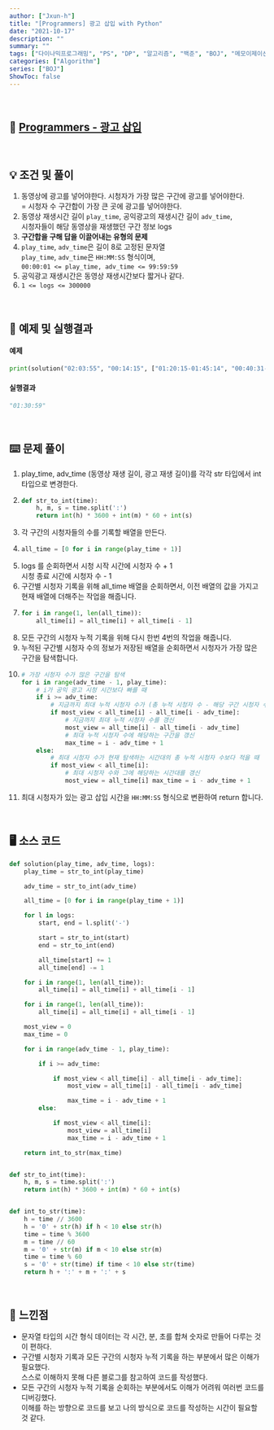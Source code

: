 ```yaml
---
author: ["Jxun-h"]
title: "[Programmers] 광고 삽입 with Python"
date: "2021-10-17"
description: ""
summary: ""
tags: ["다이나믹프로그래밍", "PS", "DP", "알고리즘", "백준", "BOJ", "메모이제이션"]
categories: ["Algorithm"]
series: ["BOJ"]
ShowToc: false
---
```


<br>

## 📌 <a href="https://programmers.co.kr/learn/courses/30/lessons/72414" target="_blank">Programmers - 광고 삽입</a>

<br>

## 💡 조건 및 풀이

1.  동영상에 광고를 넣어야한다. 시청자가 가장 많은 구간에 광고를 넣어야한다.  
    \= 시청자 수 구간합이 가장 큰 곳에 광고를 넣어야한다.
2.  동영상 재생시간 길이 `play_time`, 공익광고의 재생시간 길이 `adv_time`,  
    시청자들이 해당 동영상을 재생했던 구간 정보 logs
3.  **구간합을 구해 답을 이끌어내는 유형의 문제**
4.  `play_time`, `adv_time`은 길이 8로 고정된 문자열  
    `play_time`, `adv_time`은 `HH:MM:SS` 형식이며,  
    `00:00:01 <= play_time, adv_time <= 99:59:59`
5.  공익광고 재생시간은 동영상 재생시간보다 짧거나 같다.
6.  `1 <= logs <= 300000`

<br>

## 🔖 예제 및 실행결과

#### 예제

```python
print(solution("02:03:55", "00:14:15", ["01:20:15-01:45:14", "00:40:31-01:00:00", "00:25:50-00:48:29", "01:30:59-01:53:29", "01:37:44-02:02:30"]))
```

#### 실행결과

```python
"01:30:59"
```

<br>

## ⌨️ 문제 풀이

1.  play\_time, adv\_time (동영상 재생 길이, 광고 재생 길이)를 각각 str 타입에서 int 타입으로 변경한다.
2.  ```python
    def str_to_int(time): 
        h, m, s = time.split(':') 
        return int(h) * 3600 + int(m) * 60 + int(s)
    ```
3.  각 구간의 시청자들의 수를 기록할 배열을 만든다.
4.  ```python
    all_time = [0 for i in range(play_time + 1)]
    ```
5.  logs 를 순회하면서 시청 시작 시간에 시청자 수 + 1  
    시청 종료 시간에 시청자 수 - 1
6.  구간별 시청자 기록을 위해 all\_time 배열을 순회하면서, 이전 배열의 값을 가지고 현재 배열에 더해주는 작업을 해줍니다.
7.  ```python
    for i in range(1, len(all_time)): 
        all_time[i] = all_time[i] + all_time[i - 1]
    ```
8.  모든 구간의 시청자 누적 기록을 위해 다시 한번 4번의 작업을 해줍니다.
9.  누적된 구간별 시청자 수의 정보가 저장된 배열을 순회하면서 시청자가 가장 많은 구간을 탐색합니다.
10.   
    ```python
    # 가장 시청자 수가 많은 구간을 탐색 
    for i in range(adv_time - 1, play_time): 
        # i가 공익 광고 시청 시간보다 빠를 때 
        if i >= adv_time: 
            # 지금까지 최대 누적 시청자 수가 (총 누적 시청자 수 - 해당 구간 시청자 수) 보다 작으면? 
            if most_view < all_time[i] - all_time[i - adv_time]: 
                # 지금까지 최대 누적 시청자 수를 갱신 
                most_view = all_time[i] - all_time[i - adv_time] 
                # 최대 누적 시청자 수에 해당하는 구간을 갱신 
                max_time = i - adv_time + 1 
        else: 
            # 최대 시청자 수가 현재 탐색하는 시간대의 총 누적 시청자 수보다 적을 때 
            if most_view < all_time[i]: 
                # 최대 시청자 수와 그에 해당하는 시간대를 갱신 
                most_view = all_time[i] max_time = i - adv_time + 1
    ```
11.  최대 시청자가 있는 광고 삽입 시간을 `HH:MM:SS` 형식으로 변환하여 return 합니다.

<br>

## 🖥 소스 코드

```python
def solution(play_time, adv_time, logs):
    play_time = str_to_int(play_time)

    adv_time = str_to_int(adv_time)

    all_time = [0 for i in range(play_time + 1)]

    for l in logs:
        start, end = l.split('-')

        start = str_to_int(start)
        end = str_to_int(end)

        all_time[start] += 1
        all_time[end] -= 1

    for i in range(1, len(all_time)):
        all_time[i] = all_time[i] + all_time[i - 1]

    for i in range(1, len(all_time)):
        all_time[i] = all_time[i] + all_time[i - 1]

    most_view = 0
    max_time = 0

    for i in range(adv_time - 1, play_time):

        if i >= adv_time:

            if most_view < all_time[i] - all_time[i - adv_time]:
                most_view = all_time[i] - all_time[i - adv_time]

                max_time = i - adv_time + 1
        else:

            if most_view < all_time[i]:
                most_view = all_time[i]
                max_time = i - adv_time + 1

    return int_to_str(max_time)


def str_to_int(time):
    h, m, s = time.split(':')
    return int(h) * 3600 + int(m) * 60 + int(s)


def int_to_str(time):
    h = time // 3600
    h = '0' + str(h) if h < 10 else str(h)
    time = time % 3600
    m = time // 60
    m = '0' + str(m) if m < 10 else str(m)
    time = time % 60
    s = '0' + str(time) if time < 10 else str(time)
    return h + ':' + m + ':' + s
```

<br>

## 💾 느낀점

-   문자열 타입의 시간 형식 데이터는 각 시간, 분, 초를 합쳐 숫자로 만들어 다루는 것이 편하다.
-   구간별 시청자 기록과 모든 구간의 시청자 누적 기록을 하는 부분에서 많은 이해가 필요했다.  
    스스로 이해하지 못해 다른 블로그를 참고하여 코드를 작성했다.
-   모든 구간의 시청자 누적 기록을 순회하는 부분에서도 이해가 어려워 여러번 코드를 디버깅했다.  
    이해를 하는 방향으로 코드를 보고 나의 방식으로 코드를 작성하는 시간이 필요할 것 같다.